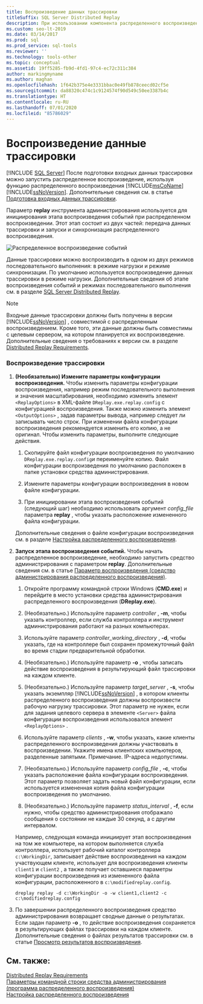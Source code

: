 ```yaml
---
title: Воспроизведение данных трассировки
titleSuffix: SQL Server Distributed Replay
description: При использовании компонента распределенного воспроизведения SQL Server параметр replay инструмента администрирования используется для инициирования этапа воспроизведения событий при распределенном воспроизведении.
ms.custom: seo-lt-2019
ms.date: 03/14/2017
ms.prod: sql
ms.prod_service: sql-tools
ms.reviewer: ''
ms.technology: tools-other
ms.topic: conceptual
ms.assetid: 19ff5285-fb9d-4fd1-97c4-ec72c311c384
author: markingmyname
ms.author: maghan
ms.openlocfilehash: 1f642b375e4e3331bbac0e49fb878ceecd02cf5e
ms.sourcegitcommit: da88320c474c1c9124574f90d549c50ee3387b4c
ms.translationtype: HT
ms.contentlocale: ru-RU
ms.lasthandoff: 07/01/2020
ms.locfileid: "85786029"
---
```

# <a name="replay-trace-data"></a>Воспроизведение данные трассировки
 [!INCLUDE [SQL Server](../../includes/applies-to-version/sqlserver.md)]
  После подготовки входных данных трассировки можно запустить распределенное воспроизведение, используя функцию распределенного воспроизведения [!INCLUDE[msCoName](../../includes/msconame-md.md)] [!INCLUDE[ssNoVersion](../../includes/ssnoversion-md.md)]. Дополнительные сведения см. в статье [Подготовка входных данных трассировки](../../tools/distributed-replay/prepare-the-input-trace-data.md).  
  
 Параметр **replay** инструмента администрирования используется для инициирования этапа воспроизведения событий при распределенном воспроизведении. Этот этап состоит из двух частей: передача данных трассировки и запуски и синхронизация распределенного воспроизведения.  
  
 ![Распределенное воспроизведение событий](../../tools/distributed-replay/media/eventreplay.gif "Распределенное воспроизведение событий")  
  
 Данные трассировки можно воспроизводить в одном из двух режимов последовательного выполнения: в режиме нагрузки и режиме синхронизации. По умолчанию используется воспроизведение данных трассировки в режиме нагрузки. Дополнительные сведения об этапе воспроизведения событий и режимах последовательного выполнения см. в разделе [SQL Server Distributed Replay](../../tools/distributed-replay/sql-server-distributed-replay.md).  
  
> [!NOTE]  
>  Входные данные трассировки должны быть получены в версии [!INCLUDE[ssNoVersion](../../includes/ssnoversion-md.md)] , совместимой с распределенным воспроизведением. Кроме того, эти данные должны быть совместимы с целевым сервером, на котором планируется их воспроизведение. Дополнительные сведения о требованиях к версии см. в разделе [Distributed Replay Requirements](../../tools/distributed-replay/distributed-replay-requirements.md).  
  
### <a name="to-replay-the-trace"></a>Воспроизведение трассировки  
  
1.  **(Необязательно) Измените параметры конфигурации воспроизведения.** Чтобы изменить параметры конфигурации воспроизведения, например режим последовательного выполнения и значения масштабирования, необходимо изменить элемент `<ReplayOptions>` в XML-файле `DReplay.exe.replay.config` с конфигурацией воспроизведения. Также можно изменить элемент `<OutputOptions>` , задав параметры вывода, например следует ли записывать число строк. При изменении файла конфигурации воспроизведения рекомендуется изменить его копию, а не оригинал. Чтобы изменить параметры, выполните следующие действия.  
  
    1.  Скопируйте файл конфигурации воспроизведения по умолчанию `DReplay.exe.replay.config`и переименуйте копию. Файл конфигурации воспроизведения по умолчанию расположен в папке установки средства администрирования.  
  
    2.  Измените параметры конфигурации воспроизведения в новом файле конфигурации.  
  
    3.  При инициировании этапа воспроизведения событий (следующий шаг) необходимо использовать аргумент *config_file* параметра **replay** , чтобы указать расположение измененного файла конфигурации.  
  
     Дополнительные сведения о файле конфигурации воспроизведения см. в разделе [Настройка распределенного воспроизведения](../../tools/distributed-replay/configure-distributed-replay.md).  
  
2.  **Запуск этапа воспроизведения событий.** Чтобы начать распределенное воспроизведение, необходимо запустить средство администрирования с параметром **replay**. Дополнительные сведения см. в статье [Параметр воспроизведения (средство администрирования распределенного воспроизведения)](../../tools/distributed-replay/replay-option-distributed-replay-administration-tool.md).  
  
    1.  Откройте программу командной строки Windows (**CMD.exe**) и перейдите в место установки средства администрирования распределенного воспроизведения (**DReplay.exe**).  
  
    2.  (Необязательно.) Используйте параметр *controller* , **-m**, чтобы указать контроллер, если служба контроллера и инструмент администрирования работают на разных компьютерах.  
  
    3.  Используйте параметр *controller_working_directory* , **-d**, чтобы указать, где на контроллере был сохранен промежуточный файл во время стадии предварительной обработки.  
  
    4.  (Необязательно.) Используйте параметр **-o** , чтобы записать действие воспроизведения в результирующий файл трассировки на каждом клиенте.  
  
    5.  (Необязательно.) Используйте параметр *target_server* , **-s**, чтобы указать экземпляр [!INCLUDE[ssNoVersion](../../includes/ssnoversion-md.md)] , в котором клиенты распределенного воспроизведения должны воспроизвести рабочую нагрузку трассировки. Этот параметр не нужен, если для задания целевого сервера в элементе `<Server>` файла конфигурации воспроизведения использовался элемент `<ReplayOptions>` .  
  
    6.  Используйте параметр *clients* , **-w**, чтобы указать, какие клиенты распределенного воспроизведения должны участвовать в воспроизведении. Укажите имена клиентских компьютеров, разделенные запятыми. Примечание. IP-адреса недопустимы.  
  
    7.  (Необязательно.) Используйте параметр *config_file* , **-c**, чтобы указать расположение файла конфигурации воспроизведения. Этот параметр позволяет задать новый файл конфигурации, если используется измененная копия файла конфигурации воспроизведения по умолчанию.  
  
    8.  (Необязательно.) Используйте параметр *status_interval* , **-f**, если нужно, чтобы средство администрирования отображало сообщения о состоянии не каждые 30 секунд, а с другим интервалом.  
  
     Например, следующая команда инициирует этап воспроизведения на том же компьютере, на котором выполняется служба контроллера, использует рабочий каталог контроллера `c:\WorkingDir`, записывает действие воспроизведения на каждом участвующем клиенте, использует для воспроизведения клиенты `client1` и `client2` , а также получает оставшиеся параметры конфигурации воспроизведения из измененного файла конфигурации, расположенного в `c:\modifiedreplay.config`.  
  
     `dreplay replay -d c:\WorkingDir -o -w client1,client2 -c c:\modifiedreplay.config`  
  
3.  По завершении распределенного воспроизведения средство администрирования возвращает сводные данные о результатах. Если задан параметр **-o** , то действие воспроизведения сохраняется в результирующих файлах трассировки на каждом клиенте. Дополнительные сведения о файлах результатов трассировки см. в статье [Просмотр результатов воспроизведения](../../tools/distributed-replay/review-the-replay-results.md).  
  
## <a name="see-also"></a>См. также:  
 [Distributed Replay Requirements](../../tools/distributed-replay/distributed-replay-requirements.md)   
 [Параметры командной строки средства администрирования (программа распределенного воспроизведения)](../../tools/distributed-replay/administration-tool-command-line-options-distributed-replay-utility.md)   
 [Настройка распределенного воспроизведения](../../tools/distributed-replay/configure-distributed-replay.md)  
  
  
